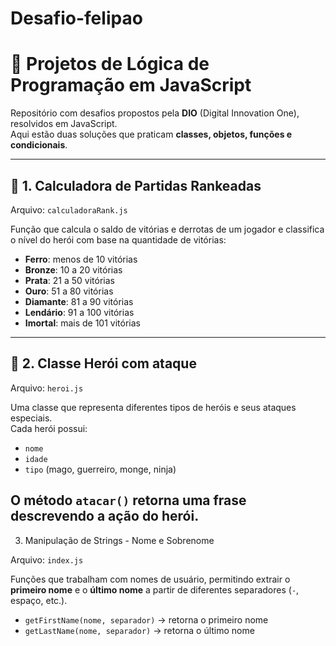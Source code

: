 # Desafio-felipao
# 🚀 Projetos de Lógica de Programação em JavaScript

Repositório com desafios propostos pela **DIO** (Digital Innovation One), resolvidos em JavaScript.  
Aqui estão duas soluções que praticam **classes, objetos, funções e condicionais**.

---

## 📌 1. Calculadora de Partidas Rankeadas

Arquivo: `calculadoraRank.js`

Função que calcula o saldo de vitórias e derrotas de um jogador e classifica o nível do herói com base na quantidade de vitórias:

- **Ferro**: menos de 10 vitórias  
- **Bronze**: 10 a 20 vitórias  
- **Prata**: 21 a 50 vitórias  
- **Ouro**: 51 a 80 vitórias  
- **Diamante**: 81 a 90 vitórias  
- **Lendário**: 91 a 100 vitórias  
- **Imortal**: mais de 101 vitórias  

---

## 📌 2. Classe Herói com ataque

Arquivo: `heroi.js`

Uma classe que representa diferentes tipos de heróis e seus ataques especiais.  
Cada herói possui:  
- `nome`  
- `idade`  
- `tipo` (mago, guerreiro, monge, ninja)  

O método `atacar()` retorna uma frase descrevendo a ação do herói.
---
3. Manipulação de Strings - Nome e Sobrenome

Arquivo: `index.js`

Funções que trabalham com nomes de usuário, permitindo extrair o **primeiro nome** e o **último nome** a partir de diferentes separadores (`-`, espaço, etc.).

- `getFirstName(nome, separador)` → retorna o primeiro nome
- `getLastName(nome, separador)` → retorna o último nome
